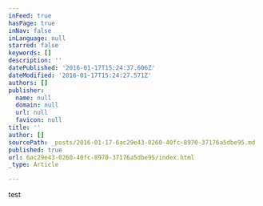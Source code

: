 ```yaml
---
inFeed: true
hasPage: true
inNav: false
inLanguage: null
starred: false
keywords: []
description: ''
datePublished: '2016-01-17T15:24:37.606Z'
dateModified: '2016-01-17T15:24:27.571Z'
authors: []
publisher:
  name: null
  domain: null
  url: null
  favicon: null
title: ''
author: []
sourcePath: _posts/2016-01-17-6ac29e43-0260-40fc-8970-37176a5dbe95.md
published: true
url: 6ac29e43-0260-40fc-8970-37176a5dbe95/index.html
_type: Article

---
```

test